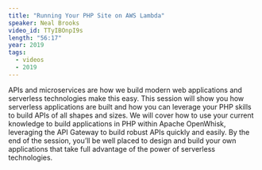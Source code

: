 ```yaml
---
title: "Running Your PHP Site on AWS Lambda"
speaker: Neal Brooks
video_id: TTyIBOnpI9s
length: "56:17"
year: 2019
tags:
  - videos
  - 2019
---
```


APIs and microservices are how we build modern web applications and serverless technologies make this easy. This session will show you how serverless applications are built and how you can leverage your PHP skills to build APIs of all shapes and sizes. We will cover how to use your current knowledge to build applications in PHP within Apache OpenWhisk, leveraging the API Gateway to build robust APIs quickly and easily. By the end of the session, you’ll be well placed to design and build your own applications that take full advantage of the power of serverless technologies.
